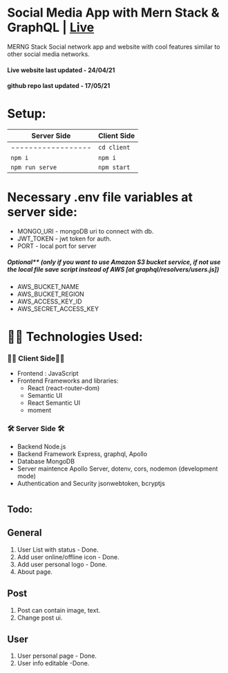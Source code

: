 # Social Media App with Mern Stack & GraphQL | [Live](https://merng-social-orchan.netlify.app/)

MERNG Stack Social network app and website with cool features similar to other social media networks.

#### Live website last updated - 24/04/21

#### github repo last updated - 17/05/21

# Setup:

| Server Side        | Client Side |
| ------------------ | ----------- |
| ------------------ | `cd client` |
| `npm i`            | `npm i`     |
| `npm run serve`    | `npm start` |

#

# Necessary .env file variables at server side:

- MONGO_URI - mongoDB uri to connect with db.
- JWT_TOKEN - jwt token for auth.
- PORT - local port for server

##### Optional\*\* (only if you want to use Amazon S3 bucket service, if not use the local file save script instead of AWS [at graphql/resolvers/users.js])

- AWS_BUCKET_NAME
- AWS_BUCKET_REGION
- AWS_ACCESS_KEY_ID
- AWS_SECRET_ACCESS_KEY

# 👨‍💻 Technologies Used:

### 👨‍🏫 Client Side👨‍🏫

- Frontend : JavaScript
- Frontend Frameworks and libraries:
  - React (react-router-dom)
  - Semantic UI
  - React Semantic UI
  - moment

### 🛠 Server Side 🛠

- Backend Node.js
- Backend Framework Express, graphql, Apollo
- Database MongoDB
- Server maintence Apollo Server, dotenv, cors, nodemon (development mode)
- Authentication and Security jsonwebtoken, bcryptjs

#

## Todo:

## General

1. User List with status - Done.
2. Add user online/offline icon - Done.
3. Add user personal logo - Done.
4. About page.

## Post

1. Post can contain image, text.
2. Change post ui.

## User

1. User personal page - Done.
2. User info editable -Done.

